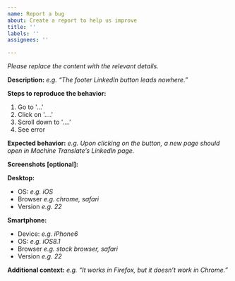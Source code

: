 ```yaml
---
name: Report a bug
about: Create a report to help us improve
title: ''
labels: ''
assignees: ''

---
```


_Please replace the content with the relevant details._

**Description:** _e.g. “The footer LinkedIn button leads nowhere.”_

**Steps to reproduce the behavior:**
1. Go to '...'
2. Click on '....'
3. Scroll down to '....'
4. See error

**Expected behavior:** _e.g. Upon clicking on the button, a new page should open in Machine Translate’s LinkedIn page._

**Screenshots [optional]:**

**Desktop:**
 - OS: _e.g. iOS_
 - Browser _e.g. chrome, safari_
 - Version _e.g. 22_

**Smartphone:**
 - Device: _e.g. iPhone6_
 - OS: _e.g. iOS8.1_
 - Browser _e.g. stock browser, safari_
 - Version _e.g. 22_

**Additional context:** _e.g. “It works in Firefox, but it doesn’t work in Chrome.”_

